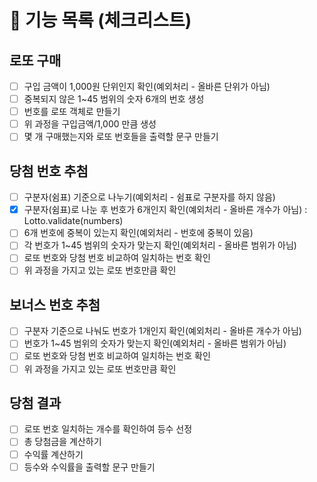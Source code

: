 # 🚀 기능 목록 (체크리스트)

## 로또 구매

- [ ] 구입 금액이 1,000원 단위인지 확인(예외처리 - 올바른 단위가 아님)
- [ ] 중복되지 않은 1~45 범위의 숫자 6개의 번호 생성
- [ ] 번호를 로또 객체로 만들기
- [ ] 위 과정을 구입금액/1,000 만큼 생성
- [ ] 몇 개 구매했는지와 로또 번호들을 출력할 문구 만들기

## 당첨 번호 추첨

- [ ] 구분자(쉼표) 기준으로 나누기(예외처리 - 쉼표로 구분자를 하지 않음)
- [X] 구분자(쉼표)로 나눈 후 번호가 6개인지 확인(예외처리 - 올바른 개수가 아님) : Lotto.validate(numbers)
- [ ] 6개 번호에 중복이 있는지 확인(예외처리 - 번호에 중복이 있음)
- [ ] 각 번호가 1~45 범위의 숫자가 맞는지 확인(예외처리 - 올바른 범위가 아님)
- [ ] 로또 번호와 당첨 번호 비교하여 일치하는 번호 확인
- [ ] 위 과정을 가지고 있는 로또 번호만큼 확인

## 보너스 번호 추첨

- [ ] 구분자 기준으로 나눠도 번호가 1개인지 확인(예외처리 - 올바른 개수가 아님)
- [ ] 번호가 1~45 범위의 숫자가 맞는지 확인(예외처리 - 올바른 범위가 아님)
- [ ] 로또 번호와 당첨 번호 비교하여 일치하는 번호 확인
- [ ] 위 과정을 가지고 있는 로또 번호만큼 확인

## 당첨 결과

- [ ] 로또 번호 일치하는 개수를 확인하여 등수 선정
- [ ] 총 당첨금을 계산하기
- [ ] 수익률 계산하기
- [ ] 등수와 수익률을 출력할 문구 만들기
